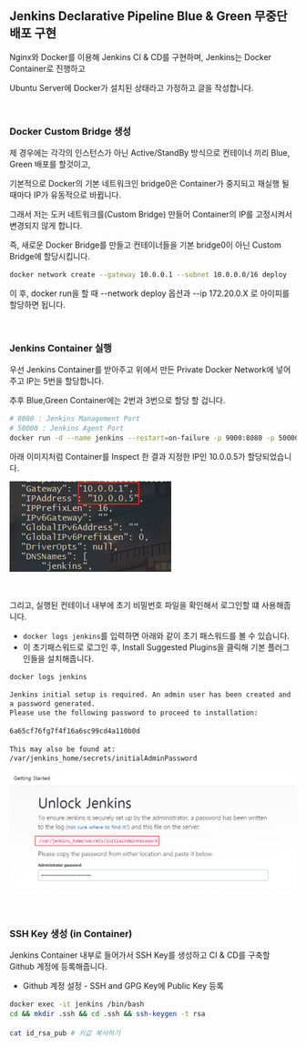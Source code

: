 ## Jenkins Declarative Pipeline Blue & Green 무중단 배포 구현

Nginx와 Docker를 이용해 Jenkins CI & CD를 구현하며, Jenkins는 Docker Container로 진행하고 

Ubuntu Server에 Docker가 설치된 상태라고 가정하고 글을 작성합니다.

<br>

### Docker Custom Bridge 생성

제 경우에는 각각의 인스턴스가 아닌 Active/StandBy 방식으로 컨테이너 끼리 Blue, Green 배포를 할것이고,

기본적으로 Docker의 기본 네트워크인 bridge0은 Container가 중지되고 재실행 될 때마다 IP가 유동적으로 바뀝니다.

그래서 저는 도커 네트워크를(Custom Bridge) 만들어 Container의 IP를 고정시켜서 변경되지 않게 합니다.

즉, 새로운 Docker Bridge를 만들고 컨테이너들을 기본 bridge0이 아닌 Custom Bridge에 할당시킵니다.

```bash
docker network create --gateway 10.0.0.1 --subnet 10.0.0.0/16 deploy
```

이 후, docker run을 할 때 --network deploy 옵션과 --ip 172.20.0.X 로 아이피를 할당하면 됩니다.

<br>

### Jenkins Container 실행

우선 Jenkins Container를 받아주고 위에서 만든 Private Docker Network에 넣어주고 IP는 5번을 할당합니다.

추후 Blue,Green Container에는 2번과 3번으로 할당 할 겁니다.

```bash
# 8080 : Jenkins Management Port
# 50000 : Jenkins Agent Port
docker run -d --name jenkins --restart=on-failure -p 9000:8080 -p 50000:50000 -v /home/skw/jenkins:/var/jenkins_home --network deploy --ip=10.0.0.5 jenkins/jenkins:lts
```

아래 이미지처럼 Container를 Inspect 한 결과 지정한 IP인 10.0.0.5가 할당되었습니다.

![](./1.png)

<br>

그리고, 실행된 컨테이너 내부에 초기 비밀번호 파일을 확인해서 로그인할 떄 사용해줍니다.

- `docker logs jenkins`를 입력하면 아래와 같이 초기 패스워드를 볼 수 있습니다.
- 이 초기패스워드로 로그인 후, Install Suggested Plugins을 클릭해 기본 플러그인들을 설치해줍니다.

```bash
docker logs jenkins
```

```
Jenkins initial setup is required. An admin user has been created and a password generated.
Please use the following password to proceed to installation:

6a65cf76fg7f4f16a6sc99cd4a110b0d

This may also be found at: /var/jenkins_home/secrets/initialAdminPassword
```

![](./2.png)

<br>

### SSH Key 생성 (in Container)

Jenkins Container 내부로 들어가서 SSH Key를 생성하고 CI & CD를 구축할 Github 계정에 등록해줍니다.

- Github 계정 설정 - SSH and GPG Key에 Public Key 등록

```bash
docker exec -it jenkins /bin/bash
cd && mkdir .ssh && cd .ssh && ssh-keygen -t rsa

cat id_rsa_pub # 키값 복사하기
```